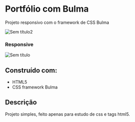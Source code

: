 # Portfólio com Bulma
Projeto responsivo com o framework de CSS Bulma

![Sem título2](https://user-images.githubusercontent.com/19244780/77384103-4da3ed00-6d63-11ea-8a5a-9750d0cf8722.png)

### Responsive
![Sem título](https://user-images.githubusercontent.com/19244780/77384128-5dbbcc80-6d63-11ea-96f6-37a79e3ac607.png)


## Construído com:
- HTML5
- CSS framework Bulma

## Descrição
Projeto simples, feito apenas para estudo de css e tags html5.


